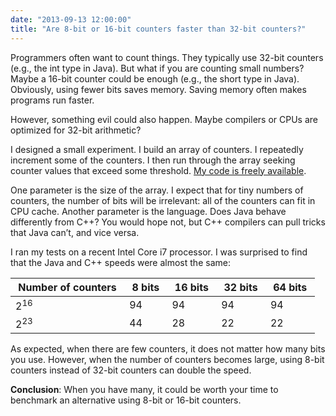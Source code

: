 ```yaml
---
date: "2013-09-13 12:00:00"
title: "Are 8-bit or 16-bit counters faster than 32-bit counters?"
---
```




Programmers often want to count things. They typically use 32-bit counters (e.g., the int type in Java).
But what if you are counting small numbers? Maybe a 16-bit counter could be enough (e.g., the short type in Java). Obviously, using fewer bits saves memory. Saving memory often makes programs run faster.

However, something evil could also happen. Maybe compilers or CPUs are optimized for 32-bit arithmetic?

I designed a small experiment. I build an array of counters. I repeatedly increment some of the counters. I then run through the array seeking counter values that exceed some threshold. [My code is freely available](https://github.com/lemire/Code-used-on-Daniel-Lemire-s-blog/tree/master/2013/09/13/bytecounting).

One parameter is the size of the array. I expect that for tiny numbers of counters, the number of bits will be irrelevant: all of the counters can fit in CPU cache.
Another parameter is the language. Does Java behave differently from C++? You would hope not, but C++ compilers can pull tricks that Java can&rsquo;t, and vice versa.

I ran my tests on a recent Intel Core i7 processor. I was surprised to find that the Java and C++ speeds were almost the same:

&nbsp;Number of counters&nbsp; |&nbsp;8 bits&nbsp;       |&nbsp;16 bits&nbsp;      |&nbsp;32 bits&nbsp;      |&nbsp;64 bits&nbsp;      |
-------------------------|-------------------------|-------------------------|-------------------------|-------------------------|
2<sup>16</sup>           |94                       |94                       |94                       |94                       |
2<sup>23</sup>           |44                       |28                       |22                       |22                       |


As expected, when there are few counters, it does not matter how many bits you use. However, when the number of counters becomes large, using 8-bit counters instead of 32-bit counters can double the speed.

__Conclusion__: When you have many, it could be worth your time to benchmark an alternative using 8-bit or 16-bit counters.

